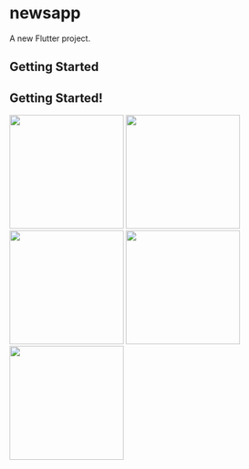 # newsapp

A new Flutter project.

## Getting Started

## Getting Started!

<img src="https://github.com/Sajinduglas/newsapp/assets/145646694/8b73f5be-e5ac-4cc9-a027-3bea4fdd131c" width="200" hieght="400">
<img src="https://github.com/Sajinduglas/newsapp/assets/145646694/ef27a6b5-603a-49a2-8461-a6140aec54e2" width="200" hieght="400">
<img src="https://github.com/Sajinduglas/newsapp/assets/145646694/18002200-02b6-4916-8531-5cb20082fc25" width="200" hieght="400">
<img src="https://github.com/Sajinduglas/newsapp/assets/145646694/5686cf2d-8c94-4b03-9227-45857c0ab1c2" width="200" hieght="400">
<img src="https://github.com/Sajinduglas/newsapp/assets/145646694/4bad146c-f6bd-442c-b81d-8a4b41930059" width="200" hieght="400">








